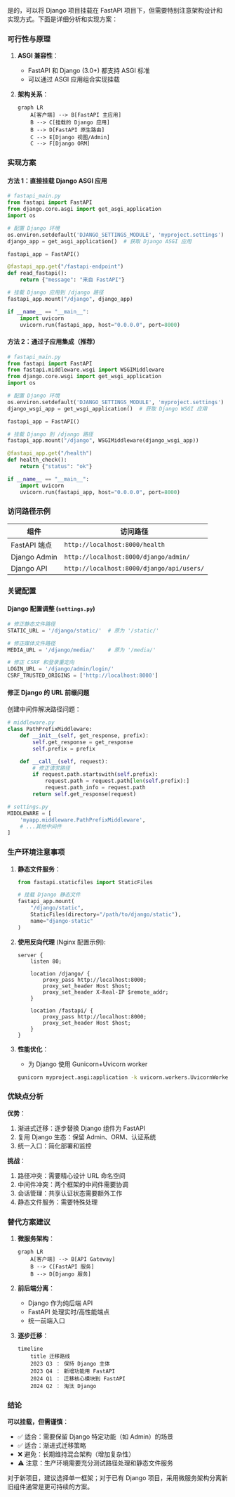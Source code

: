 是的，可以将 Django 项目挂载在 FastAPI 项目下，但需要特别注意架构设计和实现方式。下面是详细分析和实现方案：

### 可行性与原理
1. **ASGI 兼容性**：
   - FastAPI 和 Django (3.0+) 都支持 ASGI 标准
   - 可以通过 ASGI 应用组合实现挂载

2. **架构关系**：
   ```mermaid
   graph LR
       A[客户端] --> B[FastAPI 主应用]
       B --> C[挂载的 Django 应用]
       B --> D[FastAPI 原生路由]
       C --> E[Django 视图/Admin]
       C --> F[Django ORM]
   ```

### 实现方案

#### 方法 1：直接挂载 Django ASGI 应用
```python
# fastapi_main.py
from fastapi import FastAPI
from django.core.asgi import get_asgi_application
import os

# 配置 Django 环境
os.environ.setdefault('DJANGO_SETTINGS_MODULE', 'myproject.settings')
django_app = get_asgi_application()  # 获取 Django ASGI 应用

fastapi_app = FastAPI()

@fastapi_app.get("/fastapi-endpoint")
def read_fastapi():
    return {"message": "来自 FastAPI"}

# 挂载 Django 应用到 /django 路径
fastapi_app.mount("/django", django_app)

if __name__ == "__main__":
    import uvicorn
    uvicorn.run(fastapi_app, host="0.0.0.0", port=8000)
```

#### 方法 2：通过子应用集成（推荐）
```python
# fastapi_main.py
from fastapi import FastAPI
from fastapi.middleware.wsgi import WSGIMiddleware
from django.core.wsgi import get_wsgi_application
import os

# 配置 Django 环境
os.environ.setdefault('DJANGO_SETTINGS_MODULE', 'myproject.settings')
django_wsgi_app = get_wsgi_application()  # 获取 Django WSGI 应用

fastapi_app = FastAPI()

# 挂载 Django 到 /django 路径
fastapi_app.mount("/django", WSGIMiddleware(django_wsgi_app))

@fastapi_app.get("/health")
def health_check():
    return {"status": "ok"}

if __name__ == "__main__":
    import uvicorn
    uvicorn.run(fastapi_app, host="0.0.0.0", port=8000)
```

### 访问路径示例
| 组件        | 访问路径                     |
|-------------|-----------------------------|
| FastAPI 端点 | `http://localhost:8000/health` |
| Django Admin | `http://localhost:8000/django/admin/` |
| Django API   | `http://localhost:8000/django/api/users/` |

### 关键配置

#### Django 配置调整 (`settings.py`)
```python
# 修正静态文件路径
STATIC_URL = '/django/static/'  # 原为 '/static/'

# 修正媒体文件路径
MEDIA_URL = '/django/media/'    # 原为 '/media/'

# 修正 CSRF 和登录重定向
LOGIN_URL = '/django/admin/login/'
CSRF_TRUSTED_ORIGINS = ['http://localhost:8000']
```

#### 修正 Django 的 URL 前缀问题
创建中间件解决路径问题：
```python
# middleware.py
class PathPrefixMiddleware:
    def __init__(self, get_response, prefix):
        self.get_response = get_response
        self.prefix = prefix

    def __call__(self, request):
        # 修正请求路径
        if request.path.startswith(self.prefix):
            request.path = request.path[len(self.prefix):]
            request.path_info = request.path
        return self.get_response(request)

# settings.py
MIDDLEWARE = [
    'myapp.middleware.PathPrefixMiddleware',
    # ...其他中间件
]
```

### 生产环境注意事项

1. **静态文件服务**：
   ```python
   from fastapi.staticfiles import StaticFiles
   
   # 挂载 Django 静态文件
   fastapi_app.mount(
       "/django/static",
       StaticFiles(directory="/path/to/django/static"),
       name="django-static"
   )
   ```

2. **使用反向代理** (Nginx 配置示例):
   ```nginx
   server {
       listen 80;
       
       location /django/ {
           proxy_pass http://localhost:8000;
           proxy_set_header Host $host;
           proxy_set_header X-Real-IP $remote_addr;
       }
       
       location /fastapi/ {
           proxy_pass http://localhost:8000;
           proxy_set_header Host $host;
       }
   }
   ```

3. **性能优化**：
   - 为 Django 使用 Gunicorn+Uvicorn worker
   ```bash
   gunicorn myproject.asgi:application -k uvicorn.workers.UvicornWorker
   ```

### 优缺点分析

**优势**：
1. 渐进式迁移：逐步替换 Django 组件为 FastAPI
2. 复用 Django 生态：保留 Admin、ORM、认证系统
3. 统一入口：简化部署和监控

**挑战**：
1. 路径冲突：需要精心设计 URL 命名空间
2. 中间件冲突：两个框架的中间件需要协调
3. 会话管理：共享认证状态需要额外工作
4. 静态文件服务：需要特殊处理

### 替代方案建议

1. **微服务架构**：
   ```mermaid
   graph LR
       A[客户端] --> B[API Gateway]
       B --> C[FastAPI 服务]
       B --> D[Django 服务]
   ```

2. **前后端分离**：
   - Django 作为纯后端 API
   - FastAPI 处理实时/高性能端点
   - 统一前端入口

3. **逐步迁移**：
   ```mermaid
   timeline
       title 迁移路线
       2023 Q3 ： 保持 Django 主体
       2023 Q4 ： 新增功能用 FastAPI
       2024 Q1 ： 迁移核心模块到 FastAPI
       2024 Q2 ： 淘汰 Django
   ```

### 结论
**可以挂载，但需谨慎**：
- ✅ 适合：需要保留 Django 特定功能（如 Admin）的场景
- ✅ 适合：渐进式迁移策略
- ❌ 避免：长期维持混合架构（增加复杂性）
- ⚠️ 注意：生产环境需要充分测试路径处理和静态文件服务

对于新项目，建议选择单一框架；对于已有 Django 项目，采用微服务架构分离新旧组件通常是更可持续的方案。
